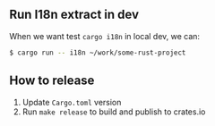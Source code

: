 ## Run I18n extract in dev

When we want test `cargo i18n` in local dev, we can:

```bash
$ cargo run -- i18n ~/work/some-rust-project
```

## How to release

1. Update `Cargo.toml` version
2. Run `make release` to build and publish to crates.io
